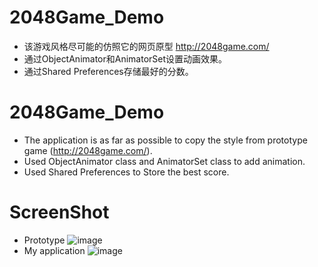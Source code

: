 # 2048Game_Demo
* 该游戏风格尽可能的仿照它的网页原型 http://2048game.com/
* 通过ObjectAnimator和AnimatorSet设置动画效果。
* 通过Shared Preferences存储最好的分数。
# 2048Game_Demo
* The application is as far as possible to copy the style from prototype game (http://2048game.com/).
* Used ObjectAnimator class and AnimatorSet class to add animation.
* Used Shared Preferences to Store the best score.
# ScreenShot
* Prototype
![image](https://user-images.githubusercontent.com/25412051/39395787-89c09648-4b15-11e8-8994-86908d36d086.JPG)
* My application
![image](https://user-images.githubusercontent.com/25412051/39395788-8aea2fde-4b15-11e8-8d04-e85f879ec545.JPG)